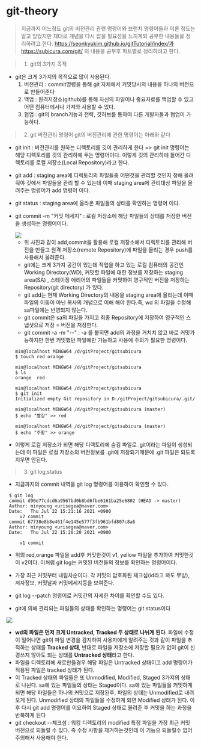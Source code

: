 # git-theory
> 지금까지 어느정도 git의 버전관리 관련 명령어와 브랜치 명령어들과 이론 정도는 알고 있었지만 재대로 개념을 다시 잡을 필요성을 느끼게되 공부한 내용들을 정리하려고 한다. https://seonkyukim.github.io/gitTutorial/index/과  https://subicura.com/git/ 의 내용을 공부후 파트별로 정리하려고 한다.

> 1. git의 3가지 목적
  * git은 크게 3가지의 목적으로 많이 사용된다.
    1) 버전관리 : commit명령을 통해 git 자체에서 커밋당시의 내용을 하나의 버전으로 만들어준다
    2) 백업 : 원격저장소(github)를 통해 자신의 파일이나 중요자료를 백업할 수 있고 어떤 컴퓨터에서나 가져와 사용할 수 있다.
    3) 협업 : git의 branch기능과 전략, 깃허브를 통하여 다른 개발자들과 협업이 가능하다.
  
> 2. git 버전관리 명령어
  > git의 버전관리에 관한 명령어는 아래와 같다

  * git init : 버전관리를 원하는 디렉토리를 깃이 관리하게 한다 => git init 명령어는 해당 디렉토리를 깃의 관리하에 두는 명령어이다. 이렇게 깃의 관리하에 들어간 디렉토리를 로컬 저장소(Local Repository)라고 한다.    
  * git add : staging area에 디렉토리의 파일들중 어떤것을 관리할 것인지 정해 올려줘야 깃에서 파일들을 관리 할 수 있는데 이때 staging area에 관리대상 파일을 올려주는 명령어가 add 명령어 이다.
  * git status : staging area에 올라온 파일들의 상태를 확인하는 명령어 이다.
  * git commit -m "커밋 메세지" : 로컬 저장소에 해당 파일들의 상태를 저장한 버전을 생성하는 명령어이다. 
    
    <img src="https://media.vlpt.us/images/everydamnday/post/e4a54a34-47f6-443b-b46a-46a19d46db98/%E1%84%89%E1%85%B3%E1%84%8F%E1%85%B3%E1%84%85%E1%85%B5%E1%86%AB%E1%84%89%E1%85%A3%E1%86%BA%202021-05-16%20%E1%84%8B%E1%85%A9%E1%84%8C%E1%85%A5%E1%86%AB%203.13.01.png"/>
    
    * 위 사진과 같이 add,commit을 활용해 로컬 저장소에서 디렉토리를 관리해 버전을 만들고 원격 저장소(remote Repository)에 파일을 올리는 경우 push를 사용해서 올려준다. 
    * git에는 크게 3가지 공간이 있는데 작업을 하고 있는 로컬 컴퓨터의 공간인 Working Directory(WD), 커밋할 파일에 대한 정보를 저장하는 staging area(SA) , 스테이징 에리어의 파일들을 커밋하여 영구적인 버전을 저장하는 Repository(git directory) 가 있다.
    * git add는 현재 Working Directory의 내용을 staging area에 올리는데 이때 파일의 이동이 아닌 복사의 개념으로 이해 해야 한다.즉, wd 의 파일을 수정해 sa파일에는 반영되지 않는다.
    * git commit은 sa의 파일을 가지고 최종 Repository에 저장하여 영구적인 스냅샷으로 저장 = 버전을 저장한다.
    * git commit -a -m "--" : -a 를 붙히면 add의 과정을 거치치 않고 바로 커밋가능하지만 한번 커밋했던 파일에만 가능하고 사용에 주의가 필요한 명령이다.
   
    ```
    min@localhost MINGW64 /d/gitProject/gitsubicura
    $ touch red orange

    min@localhost MINGW64 /d/gitProject/gitsubicura
    $ ls
    orange  red

    min@localhost MINGW64 /d/gitProject/gitsubicura
    $ git init
    Initialized empty Git repository in D:/gitProject/gitsubicura/.git/

    min@localhost MINGW64 /d/gitProject/gitsubicura (master)
    $ echo "빨강" >> red

    min@localhost MINGW64 /d/gitProject/gitsubicura (master)
    $ echo "주황" >> orange
    ```
    
   * 이렇게 로컬 저장소가 되면 해당 디렉토리에 숨김 파일로 .git이라는 파일이 생성되는데 이 파일은 로컬 저장소의 버전정보를 .git에 저장되기때문에 .git 파일은 되도록 지우면 안된다.
  
 > 3. git log,status

   * 지금까지의 commit 내역을 git log 명령어를 이용하여 확인할 수 있다. 
   ```
    $ git log
    commit d90e77cdcd6a9567bd0b8bd6fbe6161ba25e6802 (HEAD -> master)
    Author: minyoung <urisegea@naver.com>
    Date:   Thu Jul 22 15:21:16 2021 +0900
        v2 commit
    commit 67738e8b8e461f4e145e577f3fb961bfd807c8a6
    Author: minyoung <urisegea@naver.com>
    Date:   Thu Jul 22 15:20:20 2021 +0900

        v1 commit
   ```
   
   * 위의 red,orange 파일을 add후 커밋한것이 v1, yellow 파일을 추가하여 커밋한것이 v2이다. 이처럼 git log는 커밋된 버전들의 정보를 확인하는 명령어이다.
   * 가장 최근 커밋부터 내림차순이다. 각 커밋의 암호화된 체크섬(id라고 봐도 무방), 저자정보, 커밋날짜 커밋메세지등을 보여준다.
   * git log --patch 명령어로 커밋간의 자세한 차이를 확인할 수도 있다.
   
   * git에 의해 관리되는 파일들의 상태를 확인하는 명령어는 git status이다
 
   <img src="https://seonkyukim.github.io/assets/images/2019-02-24-git-status/04.png"/>
   
   * **wd의 파일은 먼저 크게 Untracked, Tracked 두 상태로 나뉘게 된다**. 파일에 수정이 일어나면 git이 파일 변경을 감지하여 사용자에게 알려주는 것과 같이 파일을 추적하는 상태를 **Tracked 상태**, 반대로 파일을 저장소에 저장할 필요가 없이 git이 신경쓰지 않아도 되는 상태를 **Untracked 상태**라고 한다.
   * 파일을 디렉토리에 새로만들경우 해당 파일은 Untracked 상태이고 add 명령어가 적용된 파일은 tracked 상태가 된다.
   * 이 Tracked 상태의 파일들은 또 Unmodified, Modified, Staged 3가지의 상태로 나뉜다. sa에 있는 파일들의 상태는 Staged이다. sa에 있는 파일들을 커밋하게 되면 해당 파일들은 하나의 커밋으로 저장된후, 파일의 상태는 Unmodified로 내려오게 된다. Unmodified 상태의 파일들을 수정하게 되면 Modified 상태가 된다. 이후 다시 git add 명령어를 이요하여 Staged 상태로 올려준 후 커밋을 하는 과정을 반복하게 된다
   * git checkout --체크섬 : 워킹 디렉토리의 modified 특정 파일을 가장 최근 커밋 버전으로 되돌릴 수 있다. 즉 수정 사항을 제거하는것인데 이 기능으 되돌릴수 없어 주의해서 사용해야 한다.
 
